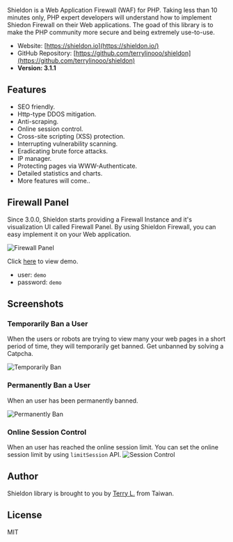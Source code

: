 
Shieldon is a Web Application Firewall (WAF) for PHP. Taking less than 10 minutes only, PHP expert developers will understand how to implement Shiedon Firewall on their Web applications. The goad of this library is to make the PHP community more secure and being extremely use-to-use.

- Website: [https://shieldon.io](https://shieldon.io/)
- GitHub Repository:  [https://github.com/terrylinooo/shieldon](https://github.com/terrylinooo/shieldon)
- **Version: 3.1.1**

## Features

- SEO friendly.
- Http-type DDOS mitigation.
- Anti-scraping.
- Online session control.
- Cross-site scripting (XSS) protection.
- Interrupting vulnerability scanning.
- Eradicating brute force attacks.
- IP manager.
- Protecting pages via WWW-Authenticate.
- Detailed statistics and charts.
- More features will come..

## Firewall Panel

Since 3.0.0, Shieldon starts providing a Firewall Instance and it's visualization UI called Firewall Panel. By using Shieldon Firewall, you can easy implement it on your Web application.

![Firewall Panel](https://i.imgur.com/MELx6Vl.png)

Click [here](/demo/) to view demo.

- user: `demo`
- password: `demo`

## Screenshots

### Temporarily Ban a User

When the users or robots are trying to view many your web pages in a short period of time, they will temporarily get banned. Get unbanned by solving a Catpcha.

![Temporarily Ban](https://i.imgur.com/rlsEwSG.png)


### Permanently Ban a User

When an user has been permanently banned.

![Permanently Ban](https://i.imgur.com/Qy1sADw.png)


### Online Session Control

When an user has reached the online session limit. You can set the online session limit by using `limitSession` API.
![Session Control](https://i.imgur.com/U02w70x.png)

## Author

Shieldon library is brought to you by [Terry L.](https://terryl.in) from Taiwan.

## License

MIT